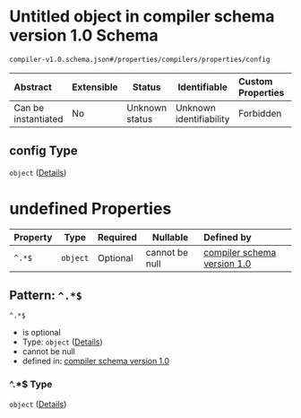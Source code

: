 # Untitled object in compiler schema version 1.0 Schema

```txt
compiler-v1.0.schema.json#/properties/compilers/properties/config
```




| Abstract            | Extensible | Status         | Identifiable            | Custom Properties | Additional Properties | Access Restrictions | Defined In                                                                             |
| :------------------ | ---------- | -------------- | ----------------------- | :---------------- | --------------------- | ------------------- | -------------------------------------------------------------------------------------- |
| Can be instantiated | No         | Unknown status | Unknown identifiability | Forbidden         | Allowed               | none                | [compiler-v1.0.schema.json\*](../out/compiler-v1.0.schema.json "open original schema") |

## config Type

`object` ([Details](compiler-v1-properties-compilers-properties-config.md))

# undefined Properties

| Property | Type     | Required | Nullable       | Defined by                                                                                                                                                                 |
| :------- | -------- | -------- | -------------- | :------------------------------------------------------------------------------------------------------------------------------------------------------------------------- |
| `^.*$`   | `object` | Optional | cannot be null | [compiler schema version 1.0](compiler-v1-definitions-compiler_declaration.md "compiler-v1.0.schema.json#/properties/compilers/properties/config/patternProperties/^.\*$") |

## Pattern: `^.*$`




`^.*$`

-   is optional
-   Type: `object` ([Details](compiler-v1-definitions-compiler_declaration.md))
-   cannot be null
-   defined in: [compiler schema version 1.0](compiler-v1-definitions-compiler_declaration.md "compiler-v1.0.schema.json#/properties/compilers/properties/config/patternProperties/^.\*$")

### ^.\*$ Type

`object` ([Details](compiler-v1-definitions-compiler_declaration.md))
